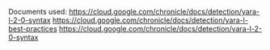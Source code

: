 Documents used:
https://cloud.google.com/chronicle/docs/detection/yara-l-2-0-syntax
https://cloud.google.com/chronicle/docs/detection/yara-l-best-practices
https://cloud.google.com/chronicle/docs/detection/yara-l-2-0-syntax

